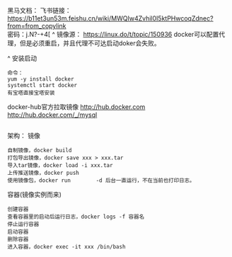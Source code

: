 黑马文档：
飞书链接：https://b11et3un53m.feishu.cn/wiki/MWQIw4Zvhil0I5ktPHwcoqZdnec?from=from_copylink   
密码：j.N?-+4[
^
镜像源：
<https://linux.do/t/topic/150936>
docker可以配置代理，但是必须重启，并且代理不可达启动doker会失败。

^
安装启动
```
命令：
yum -y install docker 
systemctl start docker
有宝塔直接宝塔安装
```

docker-hub官方拉取镜像
http://hub.docker.com
<http://hub.docker.com/_/mysql>
```
```

架构：
镜像
```
自制镜像，docker build
打包导出镜像，docker save xxx > xxx.tar
导入tar镜像，docker load -i xxx.tar
上传推送镜像，docker push
使用镜像包，docker run        -d 后台一直运行，不在当前也打印日志。
```
容器(镜像实例而来)
```
创建容器
查看容器里的启动后运行日志，docker logs -f 容器名
停止运行容器
启动容器
删除容器
进入容器，docker exec -it xxx /bin/bash
```